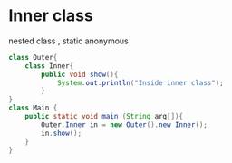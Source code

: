 # Inner class
nested class , static anonymous
```java 
class Outer{
    class Inner{
        public void show(){
            System.out.println("Inside inner class");
        }
}
class Main {
    public static void main (String arg[]){
        Outer.Inner in = new Outer().new Inner();
        in.show();
    }
}
```

